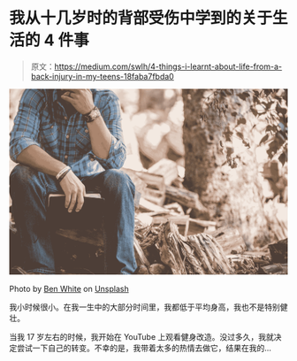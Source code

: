 # 我从十几岁时的背部受伤中学到的关于生活的 4 件事

> 原文：<https://medium.com/swlh/4-things-i-learnt-about-life-from-a-back-injury-in-my-teens-18faba7fbda0>

![](img/23c7a0308aebdc0f06f2b8ee9472f76a.png)

Photo by [Ben White](https://unsplash.com/@benwhitephotography?utm_source=medium&utm_medium=referral) on [Unsplash](https://unsplash.com?utm_source=medium&utm_medium=referral)

我小时候很小。在我一生中的大部分时间里，我都低于平均身高，我也不是特别健壮。

当我 17 岁左右的时候，我开始在 YouTube 上观看健身改造。没过多久，我就决定尝试一下自己的转变。不幸的是，我带着太多的热情去做它，结果在我的…